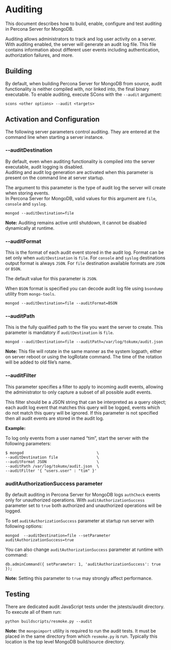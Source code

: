 
# Auditing

This document describes how to build, enable, configure and test auditing in Percona Server for MongoDB.  

Auditing allows administrators to track and log user activity on a server.  With auditing enabled, the server 
will generate an audit log file. This file contains information about different user events including authentication, authorization failures, and more.

## Building

By default, when building Percona Server for MongoDB from source, audit functionality is 
neither compiled with, nor linked into, the final binary executable.  To enable auditing, execute
SCons with the `--audit` argument:

    scons <other options> --audit <targets>

## Activation and Configuration

The following server parameters control auditing.  They are entered at the command line when starting a server instance.

### --auditDestination

By default, even when auditing functionality is compiled into the server executable, audit logging is disabled.  
Auditing and audit log generation are activated when this parameter is present on the command line at server startup.

The argument to this parameter is the type of audit log the server will create when storing events.  
In Percona Server for MongoDB, valid values for this argument are `file`, `console` and `syslog`.

```
mongod --auditDestination=file
```

**Note:** Auditing remains active until shutdown, it cannot be disabled dynamically at runtime.

### --auditFormat

This is the format of each audit event stored in the audit log. Format can
be set only when `auditDestination` is `file`. For `console` and `syslog` destinations output format is always `JSON`.
For `file` destination available formats are `JSON` or `BSON`.

The default value for this parameter is `JSON`.

When `BSON` format is specified you can decode audit log file using `bsondump` utility from `mongo-tools`.

```
mongod --auditDestination=file --auditFormat=BSON
```

### --auditPath

This is the fully qualified path to the file you want the server to create.
This parameter is mandatory if `auditDestination` is `file`.

```
mongod --auditDestination=file --auditPath=/var/log/tokumx/audit.json
```

**Note:** This file will rotate in the same manner as the system logpath, either on server reboot or 
using the logRotate command. The time of the rotation will be added to old file’s name.

### --auditFilter

This parameter specifies a filter to apply to incoming audit events, 
allowing the administrator to only capture a subset of all possible audit events.

This filter should be a JSON string that can be interpreted as a query object; 
each audit log event that matches this query will be logged, 
events which do not match this query will be ignored.  If this parameter is 
not specified then all audit events are stored in the audit log.

**Example:** 

To log only events from a user named “tim”, start the server with the following parameters:

```
$ mongod                                \
--auditDestination file                 \
--auditFormat JSON                      \
--auditPath /var/log/tokumx/audit.json  \
--auditFilter '{ "users.user" : "tim" }'
```

### auditAuthorizationSuccess parameter

By default auditing in Percona Server for MongoDB logs `authCheck` events only for unauthorized operations.
With `auditAuthorizationSuccess` parameter set to `true` both authorized and unauthorized operations will be logged.

To set `auditAuthorizationSuccess` parameter at startup run server with following options:
```
mongod  --auditDestination=file --setParameter auditAuthorizationSuccess=true
```

You can also change `auditAuthorizationSuccess` parameter at runtime with command:
```
db.adminCommand({ setParameter: 1, 'auditAuthorizationSuccess': true });
```

**Note:** Setting this parameter to `true` may strongly affect performance.

## Testing

There are dedicated audit JavaScript tests under the jstests/audit directory. To execute all of
them run:

    python buildscripts/resmoke.py --audit

**Note:** the `mongoimport` utility is required to run the audit tests. 
It must be placed in the same directory from which `resmoke.py` is run. 
Typically this location is the top level MongoDB build/source directory.
